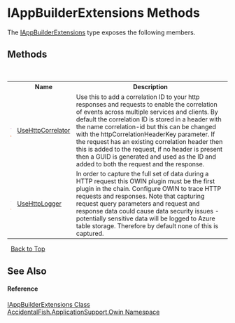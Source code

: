 # IAppBuilderExtensions Methods
 

The <a href="b22b8715-6334-e68c-b45e-31f58e1b034d">IAppBuilderExtensions</a> type exposes the following members.


## Methods
&nbsp;<table><tr><th></th><th>Name</th><th>Description</th></tr><tr><td>![Public method](media/pubmethod.gif "Public method")![Static member](media/static.gif "Static member")</td><td><a href="ed1a6ad9-0fea-97c4-6967-05fb00ab99a8">UseHttpCorrelator</a></td><td>
Use this to add a correlation ID to your http responses and requests to enable the correlation of events across multiple services and clients. By default the correlation ID is stored in a header with the name correlation-id but this can be changed with the httpCorrelationHeaderKey parameter. If the request has an existing correlation header then this is added to the request, if no header is present then a GUID is generated and used as the ID and added to both the request and the response.</td></tr><tr><td>![Public method](media/pubmethod.gif "Public method")![Static member](media/static.gif "Static member")</td><td><a href="2abbb256-c570-d1a1-a5f3-66a1b9585e82">UseHttpLogger</a></td><td>
In order to capture the full set of data during a HTTP request this OWIN plugin must be the first plugin in the chain. Configure OWIN to trace HTTP requests and responses. Note that capturing request query parameters and request and response data could cause data security issues - potentially sensitive data will be logged to Azure table storage. Therefore by default none of this is captured.</td></tr></table>&nbsp;
<a href="#iappbuilderextensions-methods">Back to Top</a>

## See Also


#### Reference
<a href="b22b8715-6334-e68c-b45e-31f58e1b034d">IAppBuilderExtensions Class</a><br /><a href="ca0f21c8-cb45-80fc-2327-cea660751f78">AccidentalFish.ApplicationSupport.Owin Namespace</a><br />